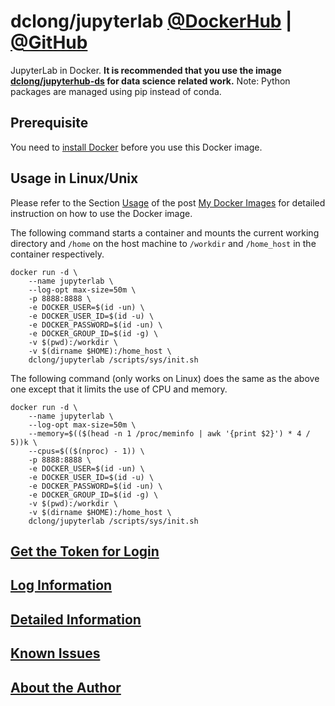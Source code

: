 # dclong/jupyterlab [@DockerHub](https://hub.docker.com/r/dclong/jupyterlab/) | [@GitHub](https://github.com/dclong/docker-jupyterlab)

JupyterLab in Docker. 
**It is recommended that you use the image
[dclong/jupyterhub-ds](https://hub.docker.com/r/dclong/jupyterhub-ds/)
for data science related work.**
Note: Python packages are managed using pip instead of conda.

## Prerequisite
You need to [install Docker](http://www.legendu.net/en/blog/docker-installation/) before you use this Docker image.

## Usage in Linux/Unix

Please refer to the Section
[Usage](http://www.legendu.net/en/blog/my-docker-images/#usage)
of the post [My Docker Images](http://www.legendu.net/en/blog/my-docker-images/) 
for detailed instruction on how to use the Docker image.

The following command starts a container 
and mounts the current working directory and `/home` on the host machine 
to `/workdir` and `/home_host` in the container respectively.
```
docker run -d \
    --name jupyterlab \
    --log-opt max-size=50m \
    -p 8888:8888 \
    -e DOCKER_USER=$(id -un) \
    -e DOCKER_USER_ID=$(id -u) \
    -e DOCKER_PASSWORD=$(id -un) \
    -e DOCKER_GROUP_ID=$(id -g) \
    -v $(pwd):/workdir \
    -v $(dirname $HOME):/home_host \
    dclong/jupyterlab /scripts/sys/init.sh
```
The following command (only works on Linux) does the same as the above one 
except that it limits the use of CPU and memory.
```
docker run -d \
    --name jupyterlab \
    --log-opt max-size=50m \
    --memory=$(($(head -n 1 /proc/meminfo | awk '{print $2}') * 4 / 5))k \
    --cpus=$(($(nproc) - 1)) \
    -p 8888:8888 \
    -e DOCKER_USER=$(id -un) \
    -e DOCKER_USER_ID=$(id -u) \
    -e DOCKER_PASSWORD=$(id -un) \
    -e DOCKER_GROUP_ID=$(id -g) \
    -v $(pwd):/workdir \
    -v $(dirname $HOME):/home_host \
    dclong/jupyterlab /scripts/sys/init.sh
```
## [Get the Token for Login](http://www.legendu.net/en/blog/my-docker-images/#get-information-of-running-jupyterlab-servers) 

## [Log Information](http://www.legendu.net/en/blog/my-docker-images/#docker-container-logs)

## [Detailed Information](http://www.legendu.net/en/blog/my-docker-images/#list-of-images-and-detailed-information) 

## [Known Issues](http://www.legendu.net/en/blog/my-docker-images/#known-issues)

## [About the Author](http://www.legendu.net/pages/about)
